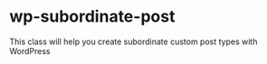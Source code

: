 wp-subordinate-post
===================

This class will help you create subordinate custom post types with WordPress